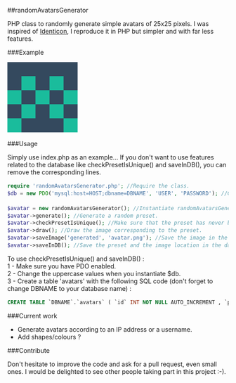 ##randomAvatarsGenerator

PHP class to randomly generate simple avatars of 25x25 pixels. I was inspired of [Identicon](http://en.wikipedia.org/wiki/Identicon), I reproduce it in PHP but simpler and with far less features.

###Example

![Example](example.png)

###Usage

Simply use index.php as an example... If you don't want to use features related to the database like checkPresetIsUnique() and saveInDB(), you can remove the corresponding lines.

```php
require 'randomAvatarsGenerator.php'; //Require the class.
$db = new PDO('mysql:host=HOST;dbname=DBNAME', 'USER', 'PASSWORD'); //Create a connection to your database.

$avatar = new randomAvatarsGenerator(); //Instantiate randomAvatarsGenerator.
$avatar->generate(); //Generate a random preset.
$avatar->checkPresetIsUnique(); //Make sure that the preset has never been saved in the database. If yes it will try to generate another one.
$avatar->draw(); //Draw the image corresponding to the preset.
$avatar->saveImage('generated', 'avatar.png'); //Save the image in the folder 'generated' with the name 'avatar.png'.
$avatar->saveInDB(); //Save the preset and the image location in the databse.
```

To use checkPresetIsUnique() and saveInDB() :  
1 - Make sure you have PDO enabled.  
2 - Change the uppercase values when you instantiate $db.  
3 - Create a table 'avatars' with the following SQL code (don't forget to change DBNAME to your database name) :
```sql
CREATE TABLE `DBNAME`.`avatars` ( `id` INT NOT NULL AUTO_INCREMENT , `preset` VARCHAR(255) NOT NULL , `image_location` VARCHAR(255) NOT NULL , PRIMARY KEY (`id`)) ENGINE = InnoDB;
```

###Current work

- Generate avatars according to an IP address or a username.
- Add shapes/colours ?

###Contribute

Don't hesitate to improve the code and ask for a pull request, even small ones. I would be delighted to see other people taking part in this project :-).